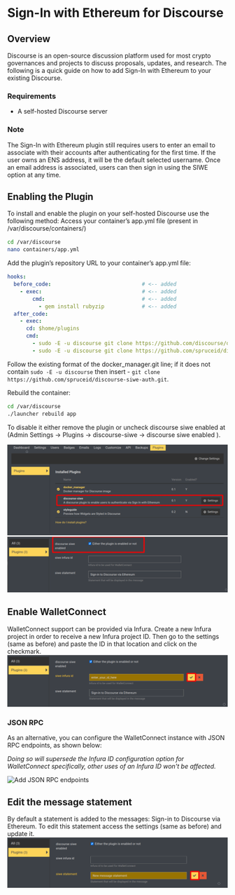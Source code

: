 # Sign-In with Ethereum for Discourse

## Overview
Discourse is an open-source discussion platform used for most crypto governances 
and projects to discuss proposals, updates, and research. The following is a 
quick guide on how to add Sign-In with Ethereum to your existing Discourse.

### Requirements
- A self-hosted Discourse server

### Note
The Sign-In with Ethereum plugin still requires users to enter an email to 
associate with their accounts after authenticating for the first time. If the 
user owns an ENS address, it will be the default selected username. Once an 
email address is associated, users can then sign in using the SIWE option at any 
time.

## Enabling the Plugin
To install and enable the plugin on your self-hosted Discourse use the following 
method: Access your container’s app.yml file (present in /var/discourse/containers/)

```bash
cd /var/discourse
nano containers/app.yml
```

Add the plugin’s repository URL to your container’s app.yml file:
```yml
hooks:
  before_code:                             # <-- added
    - exec:                                # <-- added
        cmd:                               # <-- added
          - gem install rubyzip            # <-- added
  after_code:
    - exec:
      cd: $home/plugins
      cmd:
        - sudo -E -u discourse git clone https://github.com/discourse/docker_manager.git
        - sudo -E -u discourse git clone https://github.com/spruceid/discourse-siwe-auth.git   # <-- added
```

Follow the existing format of the docker_manager.git line; if it does not 
contain `sudo -E -u discourse` then insert - `git clone https://github.com/spruceid/discourse-siwe-auth.git`.

Rebuild the container:
```bash
cd /var/discourse
./launcher rebuild app
```
To disable it either remove the plugin or uncheck discourse siwe enabled at 
(Admin Settings -> Plugins -> discourse-siwe -> discourse siwe enabled ).

![Discourse Plugins](/settings.png "Discourse Plugins")
![Enable plugin at settings](/enable.png "Enable plugin at settings")

## Enable WalletConnect
WalletConnect support can be provided via Infura. Create a new Infura project in 
order to receive a new Infura project ID. Then go to the settings (same as before) 
and paste the ID in that location and click on the checkmark. 
![Add infura id to plugin settings](/infura_id.png "Add infura id to plugin settings")

### JSON RPC

As an alternative, you can configure the WalletConnect instance with JSON RPC endpoints, as shown below:

_Doing so will supersede the Infura ID configuration option for WalletConnect specifically, other uses of an Infura ID won't be affected._

![Add JSON RPC endpoints](https://user-images.githubusercontent.com/4248542/170728808-870b441a-b12e-48c2-a47e-939f67aa2739.png)

## Edit the message statement
By default a statement is added to the messages: Sign-in to Discourse via Ethereum. To edit this statement access the settings (same as before) and update it.
![Add infura id to plugin settings](/statement.png "Field related to the message statement")
